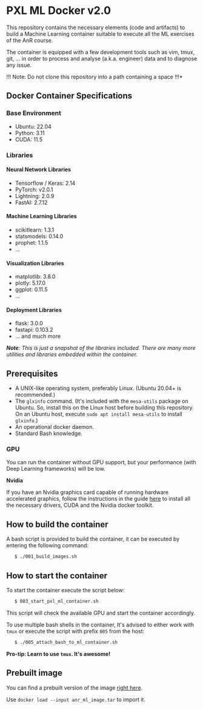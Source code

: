 # PXL ML Docker v2.0
 This repository contains the necessary elements (code and artifacts) to build a
 Machine Learning container suitable to execute all the ML exercises of the AnR
 course.
 
The container is equipped with a few development tools such as vim, tmux, git,
... in order to process and analyse (a.k.a. engineer) data and to diagnose any
issue.

!!! Note: Do not clone this repository into a path containing a space !!!*

## Docker Container Specifications

### Base Environment

- Ubuntu: 22.04
- Python: 3.11
- CUDA: 11.5

### Libraries

#### Neural Network Libraries

- Tensorflow / Keras: 2.14
- PyTorch: v2.0.1
- Lightning: 2.0.9
- FastAI: 2.7.12

#### Machine Learning Libraries

- scikitlearn: 1.3.1
- statsmodels: 0.14.0
- prophet: 1.1.5
- ...

#### Visualization Libraries

- matplotlib: 3.8.0
- plotly: 5.17.0
- ggplot: 0.11.5
- ...

#### Deployment Libraries

- flask: 3.0.0
- fastapi: 0.103.2
- ... and much more

_**Note**: This is just a snapshot of the libraries included. There are many more utilities and libraries embedded within the container._


## Prerequisites
* A UNIX-like operating system, preferably Linux. (Ubuntu 20.04+ is recommended.)
* The `glxinfo` command. (It's included with the `mesa-utils` package on Ubuntu. So, install this on the Linux host before building this repository. On an Ubuntu host, execute `sudo apt install mesa-utils` to install `glxinfo`.)
* An operational docker daemon.
* Standard Bash knowledge.

### GPU
You can run the container without GPU support, but your performance (with Deep Learning frameworks) will be low.

**Nvidia**

If you have an Nvidia graphics card capable of running hardware accelerated graphics, follow the instructions in the guide [here](CUDA%20Installation) to install all the necessary drivers, CUDA and the Nvidia docker toolkit. 


## How to build the container
A bash script is provided to build the container, it can be executed by entering
the following command:

```bash
   $ ./001_build_images.sh
```

## How to start the container
To start the container execute the script below:

```bash
   $ 003_start_pxl_ml_container.sh
```
This script will check the available GPU and start the container accordingly.

To use multiple bash shells in the container, It's advised to either work with
`tmux` or execute the script with prefix `005` from the host:

```bash
   $ ./005_attach_bash_to_ml_container.sh
```

**Pro-tip: Learn to use `tmux`. It's awesome!**


## Prebuilt image
You can find a prebuilt version of the image [right here](https://drive.google.com/drive/folders/1KqxEocjVeOtsky2f2vomWljWc7ir1reJ?usp=sharing).

Use `docker load --input anr_ml_image.tar` to import it.
